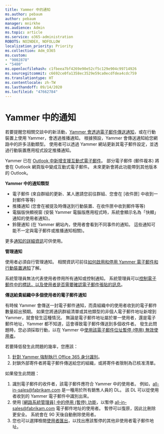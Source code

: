 ```yaml
---
title: Yammer 中的通知
ms.author: pebaum
author: pebaum
manager: mnirkhe
ms.audience: Admin
ms.topic: article
ms.service: o365-administration
ROBOTS: NOINDEX, NOFOLLOW
localization_priority: Priority
ms.collection: Adm_O365
ms.custom:
- "9002878"
- "5480"
ms.openlocfilehash: c1fbeea7bf4269e90e52cf5c129e904c99714926
ms.sourcegitcommit: c6692ce0fa1358ec3529e59ca0ecdfdea4cdc759
ms.translationtype: HT
ms.contentlocale: zh-TW
ms.lasthandoff: 09/14/2020
ms.locfileid: "47662784"
---
```

# <a name="notifications-in-yammer"></a>Yammer 中的通知

若要提醒您相關交談中的新活動，[Yammer 會透過電子郵件傳送通知](https://support.microsoft.com/en-gb/office/enable-or-disable-yammer-email-and-phone-notifications-93e530e0-189f-4768-8f28-7683d48cc996)，或在行動裝置上使用 Yammer，會透過推播通知。 根據預設，Yammer 會傳送通知給您網路中的許多活動類型。 使用者可以透過 Yammer 網站更新其電子郵件設定，並透過行動裝置應用程式設定推播通知。 

Yammer 已在 [Outlook 中新增支援互動式電子郵件](https://techcommunity.microsoft.com/t5/outlook-blog/interactive-yammer-emails-in-outlook-on-the-web-are-here/ba-p/1209420)。 部分電子郵件 (郵件複本) 將會在 Outlook 網頁版中變成互動式電子郵件。 未來更新會將此功能帶到其他版本的 Outlook。

**Yammer 中的通知類型**

- 電子郵件 (來自群組的更新、某人邀請您前往群組、您會在 [收件匣] 中收到一封郵件等等)
- 推播通知 (您會在被提及時傳送到行動裝置、在收件匣中收到郵件等等)
- 電腦版快顯視窗 (安裝 Yammer 電腦版應用程式時，系統會顯示名為「快顯」通知的使用者通知)。
- 鈴聲通知 (在 Yammer 網站內，使用者會看到不同事件的通知。 這些通知可能不一定與電子郵件或推播通知相關)。

更多[通知的詳細資訊](https://support.microsoft.com/en-gb/office/enable-or-disable-yammer-email-and-phone-notifications-93e530e0-189f-4768-8f28-7683d48cc996)可供使用。

**管理通知**

使用者必須自行管理通知。 相關資訊可前往[如何啟用和停用 Yammer 電子郵件和行動裝置通知](https://support.microsoft.com/en-gb/office/enable-or-disable-yammer-email-and-phone-notifications-93e530e0-189f-4768-8f28-7683d48cc996)了解。 

系統管理員無法代表使用者停用所有通知或控制通知。 系統管理員可以[控制電子郵件中的標誌，以及使用者是否需要確認電子郵件張貼的訊息](https://docs.microsoft.com/yammer/configure-your-yammer-network/configure-email-and-yammer)。

**傳送給貴組織中多個使用者的電子郵件通知**

有時候 Yammer 會傳送一封電子郵件通知，而貴組織中的使用者收到的電子郵件數量超出預期。 如果您將通訊群組清單或其他類型的非個人電子郵件地址新增到 Yammer，就會發生這種情況。 無論是電子郵件地址屬於單一使用者，還是電子郵件地址，Yammer 都不知道，這會導致電子郵件傳送到多個收件者。 發生此問題時，您必須採取行動，以在 Yammer 中[使用該電子郵件位址暫停 (停用) 無效使用者](https://docs.microsoft.com/yammer/manage-yammer-users/add-block-or-remove-users#remove-users)。 

若要降低發生此問題的幾率，您應該：

1. [針對 Yammer 強制執行 Office 365 身分識別](https://docs.microsoft.com/yammer/configure-your-yammer-network/enforce-office-365-identity)。
2. 封鎖外部寄件者將電子郵件傳送給您的組織，或將寄件者限制為已核准清單。

如果發生此問題：

1. 識別電子郵件的收件者，該電子郵件應符合 Yammer 中的使用者。 例如，all-in-sales@fabrikam.com 是一種用於所有銷售人員的 DL。 該 DL 可以從使用者收到的 Yammer 電子郵件中識別出來。
2. 使用 [[網路系統管理員] 中的停用 (暫停) 功能](https://docs.microsoft.com/yammer/manage-yammer-users/add-block-or-remove-users#remove-users)，以暫停 all-in-sales@fabrikam.com 電子郵件地址的使用者。 暫停可以復原，因此比刪除更安全。 系統會在 90 天後自動刪除使用者。
3. 您也可以選擇檢閱[使用者匯出](https://docs.microsoft.com/yammer/manage-security-and-compliance/export-yammer-enterprise-data#ExportUsers)，以找出應該暫停的其他非使用者電子郵件地址。

